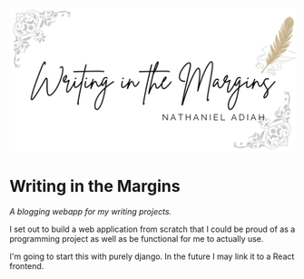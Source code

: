 ![Banner](./assets/banner.png)

# Writing in the Margins

_A blogging webapp for my writing projects._

I set out to build a web application from scratch that I could be proud of as a programming project as well as be functional for me to actually use.

I'm going to start this with purely django. In the future I may link it to a React frontend.

